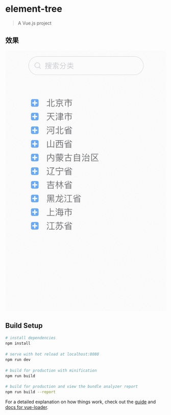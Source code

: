 # element-tree

> A Vue.js project
## 效果
![](https://github.com/chengheai/review-demo-image/blob/master/dXf0SuOk7o.gif)
## Build Setup

``` bash
# install dependencies
npm install

# serve with hot reload at localhost:8080
npm run dev

# build for production with minification
npm run build

# build for production and view the bundle analyzer report
npm run build --report
```

For a detailed explanation on how things work, check out the [guide](http://vuejs-templates.github.io/webpack/) and [docs for vue-loader](http://vuejs.github.io/vue-loader).
